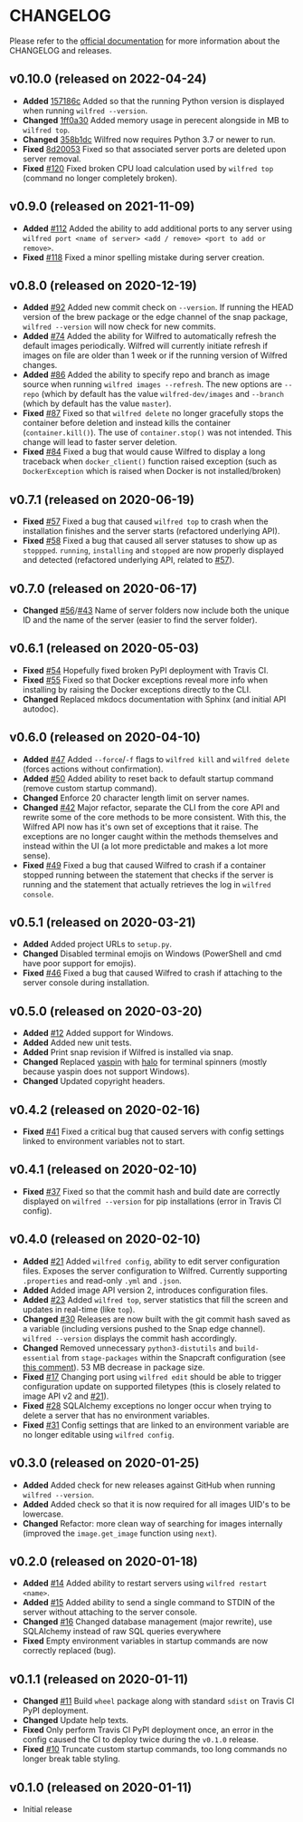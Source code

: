 # CHANGELOG

Please refer to the [official documentation](https://docs.wilfredproject.org/en/latest/development.html) for more information about the CHANGELOG and releases.

## v0.10.0 (released on 2022-04-24)

- **Added** [157186c](https://github.com/wilfred-dev/wilfred/commit/157186cc588ac19272e2448f5c9dae0a398098e8) Added so that the running Python version is displayed when running `wilfred --version`.
- **Changed** [1ff0a30](https://github.com/wilfred-dev/wilfred/commit/1ff0a30743f51d3fb25edbae283fedb7222f69d5) Added memory usage in perecent alongside in MB to `wilfred top`.
- **Changed** [358b1dc](https://github.com/wilfred-dev/wilfred/commit/358b1dc6b57dd7fdc4190b823c5e7467f14b337a) Wilfred now requires Python 3.7 or newer to run.
- **Fixed** [8d20053](https://github.com/wilfred-dev/wilfred/commit/8d200533157fa42e55c616f794d96e8b4d50d69d) Fixed so that associated server ports are deleted upon server removal.
- **Fixed** [#120](https://github.com/wilfred-dev/wilfred/issues/120) Fixed broken CPU load calculation used by `wilfred top` (command no longer completely broken).

## v0.9.0 (released on 2021-11-09)

- **Added** [#112](https://github.com/wilfred-dev/wilfred/issues/112) Added the ability to add additional ports to any server using `wilfred port <name of server> <add / remove> <port to add or remove>`.
- **Fixed** [#118](https://github.com/wilfred-dev/wilfred/issues/118) Fixed a minor spelling mistake during server creation.

## v0.8.0 (released on 2020-12-19)

- **Added** [#92](https://github.com/wilfred-dev/wilfred/issues/92) Added new commit check on `--version`. If running the HEAD version of the brew package or the edge channel of the snap package, `wilfred --version` will now check for new commits.
- **Added** [#74](https://github.com/wilfred-dev/wilfred/issues/74) Added the ability for Wilfred to automatically refresh the default images periodically. Wilfred will currently initiate refresh if images on file are older than 1 week or if the running version of Wilfred changes.
- **Added** [#86](https://github.com/wilfred-dev/wilfred/issues/86) Added the ability to specify repo and branch as image source when running `wilfred images --refresh`. The new options are `--repo` (which by default has the value `wilfred-dev/images` and `--branch` (which by default has the value `master`).
- **Fixed** [#87](https://github.com/wilfred-dev/wilfred/issues/87) Fixed so that `wilfred delete` no longer gracefully stops the container before deletion and instead kills the container (`container.kill()`). The use of `container.stop()` was not intended. This change will lead to faster server deletion.
- **Fixed** [#84](https://github.com/wilfred-dev/wilfred/issues/84) Fixed a bug that would cause Wilfred to display a long traceback when `docker_client()` function raised exception (such as `DockerException` which is raised when Docker is not installed/broken)

## v0.7.1 (released on 2020-06-19)

- **Fixed** [#57](https://github.com/wilfred-dev/wilfred/issues/57) Fixed a bug that caused `wilfred top` to crash when the installation finishes and the server starts (refactored underlying API).
- **Fixed** [#58](https://github.com/wilfred-dev/wilfred/issues/58) Fixed a bug that caused all server statuses to show up as `stoppped`. `running`, `installing` and `stopped` are now properly displayed and detected (refactored underlying API, related to [#57](<(https://github.com/wilfred-dev/wilfred/issues/57)>)).

## v0.7.0 (released on 2020-06-17)

- **Changed** [#56](https://github.com/wilfred-dev/wilfred/issues/56)/[#43](https://github.com/wilfred-dev/wilfred/issues/43) Name of server folders now include both the unique ID and the name of the server (easier to find the server folder).

## v0.6.1 (released on 2020-05-03)

- **Fixed** [#54](https://github.com/wilfred-dev/wilfred/issues/54) Hopefully fixed broken PyPI deployment with Travis CI.
- **Fixed** [#55](https://github.com/wilfred-dev/wilfred/issues/55) Fixed so that Docker exceptions reveal more info when installing by raising the Docker exceptions directly to the CLI.
- **Changed** Replaced mkdocs documentation with Sphinx (and initial API autodoc).

## v0.6.0 (released on 2020-04-10)

- **Added** [#47](https://github.com/wilfred-dev/wilfred/issues/47) Added `--force`/`-f` flags to `wilfred kill` and `wilfred delete` (forces actions without confirmation).
- **Added** [#50](https://github.com/wilfred-dev/wilfred/issues/50) Added ability to reset back to default startup command (remove custom startup command).
- **Changed** Enforce 20 character length limit on server names.
- **Changed** [#42](https://github.com/wilfred-dev/wilfred/issues/42) Major refactor, separate the CLI from the core API and rewrite some of the core methods to be more consistent. With this, the Wilfred API now has it's own set of exceptions that it raise. The exceptions are no longer caught within the methods themselves and instead within the UI (a lot more predictable and makes a lot more sense).
- **Fixed** [#49](https://github.com/wilfred-dev/wilfred/issues/49) Fixed a bug that caused Wilfred to crash if a container stopped running between the statement that checks if the server is running and the statement that actually retrieves the log in `wilfred console`.

## v0.5.1 (released on 2020-03-21)

- **Added** Added project URLs to `setup.py`.
- **Changed** Disabled terminal emojis on Windows (PowerShell and cmd have poor support for emojis).
- **Fixed** [#46](https://github.com/wilfred-dev/wilfred/issues/46) Fixed a bug that caused Wilfred to crash if attaching to the server console during installation.

## v0.5.0 (released on 2020-03-20)

- **Added** [#12](https://github.com/wilfred-dev/wilfred/issues/12) Added support for Windows.
- **Added** Added new unit tests.
- **Added** Print snap revision if Wilfred is installed via snap.
- **Changed** Replaced [yaspin](https://pypi.org/project/yaspin/) with [halo](https://pypi.org/project/halo/) for terminal spinners (mostly because yaspin does not support Windows).
- **Changed** Updated copyright headers.

## v0.4.2 (released on 2020-02-16)

- **Fixed** [#41](https://github.com/wilfred-dev/wilfred/issues/41) Fixed a critical bug that caused servers with config settings linked to environment variables not to start.

## v0.4.1 (released on 2020-02-10)

- **Fixed** [#37](https://github.com/wilfred-dev/wilfred/issues/37) Fixed so that the commit hash and build date are correctly displayed on `wilfred --version` for pip installations (error in Travis CI config).

## v0.4.0 (released on 2020-02-10)

- **Added** [#21](https://github.com/wilfred-dev/wilfred/issues/21) Added `wilfred config`, ability to edit server configuration files. Exposes the server configuration to Wilfred. Currently supporting `.properties` and read-only `.yml` and `.json`.
- **Added** Added image API version 2, introduces configuration files.
- **Added** [#23](https://github.com/wilfred-dev/wilfred/issues/23) Added `wilfred top`, server statistics that fill the screen and updates in real-time (like `top`).
- **Changed** [#30](https://github.com/wilfred-dev/wilfred/issues/30) Releases are now built with the git commit hash saved as a variable (including versions pushed to the Snap edge channel). `wilfred --version` displays the commit hash accordingly.
- **Changed** Removed unnecessary `python3-distutils` and `build-essential` from `stage-packages` within the Snapcraft configuration (see [this comment](https://github.com/wilfred-dev/wilfred/issues/30#issuecomment-581396779)). 53 MB decrease in package size.
- **Fixed** [#17](https://github.com/wilfred-dev/wilfred/issues/17) Changing port using `wilfred edit` should be able to trigger configuration update on supported filetypes (this is closely related to image API v2 and [#21](https://github.com/wilfred-dev/wilfred/issues/21)).
- **Fixed** [#28](https://github.com/wilfred-dev/wilfred/issues/28) SQLAlchemy exceptions no longer occur when trying to delete a server that has no environment variables.
- **Fixed** [#31](https://github.com/wilfred-dev/wilfred/issues/31) Config settings that are linked to an environment variable are no longer editable using `wilfred config`.

## v0.3.0 (released on 2020-01-25)

- **Added** Added check for new releases against GitHub when running `wilfred --version`.
- **Added** Added check so that it is now required for all images UID's to be lowercase.
- **Changed** Refactor: more clean way of searching for images internally (improved the `image.get_image` function using `next`).

## v0.2.0 (released on 2020-01-18)

- **Added** [#14](https://github.com/wilfred-dev/wilfred/issues/14) Added ability to restart servers using `wilfred restart <name>`.
- **Added** [#15](https://github.com/wilfred-dev/wilfred/issues/15) Added ability to send a single command to STDIN of the server without attaching to the server console.
- **Changed** [#16](https://github.com/wilfred-dev/wilfred/issues/16) Changed database management (major rewrite), use SQLAlchemy instead of raw SQL queries everywhere
- **Fixed** Empty environment variables in startup commands are now correctly replaced (bug).

## v0.1.1 (released on 2020-01-11)

- **Changed** [#11](https://github.com/wilfred-dev/wilfred/issues/11) Build `wheel` package along with standard `sdist` on Travis CI PyPI deployment.
- **Changed** Update help texts.
- **Fixed** Only perform Travis CI PyPI deployment once, an error in the config caused the CI to deploy twice during the `v0.1.0` release.
- **Fixed** [#10](https://github.com/wilfred-dev/wilfred/issues/10) Truncate custom startup commands, too long commands no longer break table styling.

## v0.1.0 (released on 2020-01-11)

- Initial release
